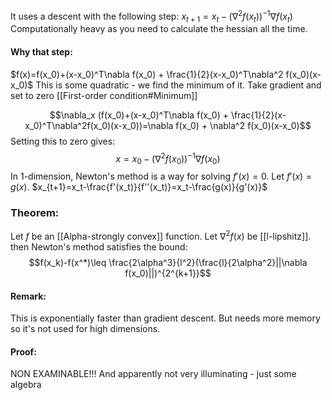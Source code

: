 It uses a descent with the following step:
$x_{t+1}=x_t-(\nabla^2 f(x_t))^{-1}\nabla f(x_t)$
Computationally heavy as you need to calculate the hessian all the time.

#### Why that step:
$f(x)=f(x_0)+(x-x_0)^T\nabla f(x_0) + \frac{1}{2}(x-x_0)^T\nabla^2 f(x_0)(x-x_0)$
This is some quadratic - we find the minimum of it.
Take gradient and set to zero [[First-order condition#Minimum]]

$$\nabla_x (f(x_0)+(x-x_0)^T\nabla f(x_0) + \frac{1}{2}(x-x_0)^T\nabla^2f(x_0)(x-x_0))=\nabla f(x_0) + \nabla^2 f(x_0)(x-x_0)$$
Setting this to zero gives: $$x=x_0 - (\nabla^2 f(x_0))^{-1}\nabla f(x_0)$$
In 1-dimension, Newton's method is a way for solving $f'(x)=0$. Let $f'(x)=g(x)$.
$x_{t+1}=x_t-\frac{f'(x_t)}{f''(x_t)}=x_t-\frac{g(x)}{g'(x)}$

### Theorem:
Let $f$ be an [[Alpha-strongly convex]] function. Let $\nabla^2f(x)$ be [[l-lipshitz]]. then Newton's method satisfies the bound:
$$f(x_k)-f(x^*)\leq \frac{2\alpha^3}{l^2}(\frac{l}{2\alpha^2}||\nabla f(x_0)||)^{2^{k+1}}$$
#### Remark:
This is exponentially faster than gradient descent. But needs more memory so it's not used for high dimensions.

#### Proof: 
NON EXAMINABLE!!!
And apparently not very illuminating - just some algebra
